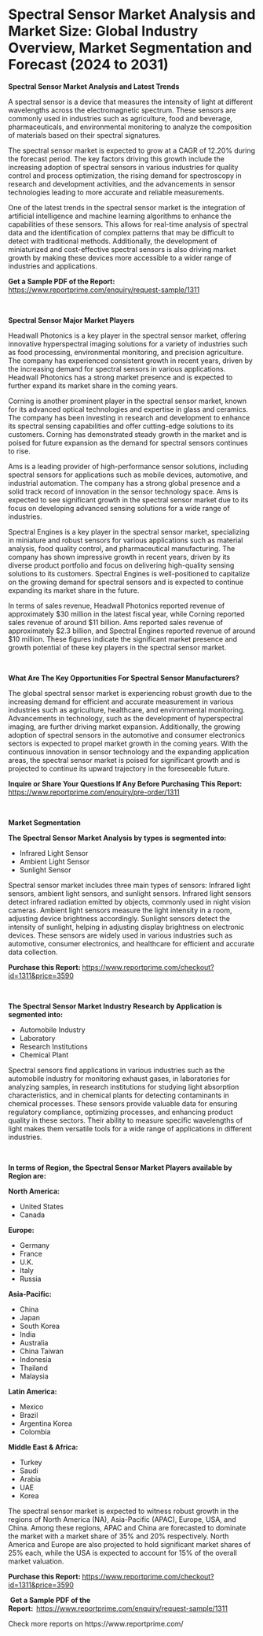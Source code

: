 <p><h1>Spectral Sensor Market Analysis and Market Size: Global Industry Overview, Market Segmentation and Forecast (2024 to 2031)</h1></p><p><strong>Spectral Sensor Market Analysis and Latest Trends</strong></p>
<p><p>A spectral sensor is a device that measures the intensity of light at different wavelengths across the electromagnetic spectrum. These sensors are commonly used in industries such as agriculture, food and beverage, pharmaceuticals, and environmental monitoring to analyze the composition of materials based on their spectral signatures.</p><p>The spectral sensor market is expected to grow at a CAGR of 12.20% during the forecast period. The key factors driving this growth include the increasing adoption of spectral sensors in various industries for quality control and process optimization, the rising demand for spectroscopy in research and development activities, and the advancements in sensor technologies leading to more accurate and reliable measurements.</p><p>One of the latest trends in the spectral sensor market is the integration of artificial intelligence and machine learning algorithms to enhance the capabilities of these sensors. This allows for real-time analysis of spectral data and the identification of complex patterns that may be difficult to detect with traditional methods. Additionally, the development of miniaturized and cost-effective spectral sensors is also driving market growth by making these devices more accessible to a wider range of industries and applications.</p></p>
<p><strong>Get a Sample PDF of the Report:&nbsp;</strong> <a href="https://www.reportprime.com/enquiry/request-sample/1311">https://www.reportprime.com/enquiry/request-sample/1311</a></p>
<p>&nbsp;</p>
<p><strong>Spectral Sensor Major Market Players</strong></p>
<p><p>Headwall Photonics is a key player in the spectral sensor market, offering innovative hyperspectral imaging solutions for a variety of industries such as food processing, environmental monitoring, and precision agriculture. The company has experienced consistent growth in recent years, driven by the increasing demand for spectral sensors in various applications. Headwall Photonics has a strong market presence and is expected to further expand its market share in the coming years.</p><p>Corning is another prominent player in the spectral sensor market, known for its advanced optical technologies and expertise in glass and ceramics. The company has been investing in research and development to enhance its spectral sensing capabilities and offer cutting-edge solutions to its customers. Corning has demonstrated steady growth in the market and is poised for future expansion as the demand for spectral sensors continues to rise.</p><p>Ams is a leading provider of high-performance sensor solutions, including spectral sensors for applications such as mobile devices, automotive, and industrial automation. The company has a strong global presence and a solid track record of innovation in the sensor technology space. Ams is expected to see significant growth in the spectral sensor market due to its focus on developing advanced sensing solutions for a wide range of industries.</p><p>Spectral Engines is a key player in the spectral sensor market, specializing in miniature and robust sensors for various applications such as material analysis, food quality control, and pharmaceutical manufacturing. The company has shown impressive growth in recent years, driven by its diverse product portfolio and focus on delivering high-quality sensing solutions to its customers. Spectral Engines is well-positioned to capitalize on the growing demand for spectral sensors and is expected to continue expanding its market share in the future.</p><p>In terms of sales revenue, Headwall Photonics reported revenue of approximately $30 million in the latest fiscal year, while Corning reported sales revenue of around $11 billion. Ams reported sales revenue of approximately $2.3 billion, and Spectral Engines reported revenue of around $10 million. These figures indicate the significant market presence and growth potential of these key players in the spectral sensor market.</p></p>
<p>&nbsp;</p>
<p><strong>What Are The Key Opportunities For Spectral Sensor Manufacturers?</strong></p>
<p><p>The global spectral sensor market is experiencing robust growth due to the increasing demand for efficient and accurate measurement in various industries such as agriculture, healthcare, and environmental monitoring. Advancements in technology, such as the development of hyperspectral imaging, are further driving market expansion. Additionally, the growing adoption of spectral sensors in the automotive and consumer electronics sectors is expected to propel market growth in the coming years. With the continuous innovation in sensor technology and the expanding application areas, the spectral sensor market is poised for significant growth and is projected to continue its upward trajectory in the foreseeable future.</p></p>
<p><strong>Inquire or Share Your Questions If Any Before Purchasing This Report:</strong> <a href="https://www.reportprime.com/enquiry/pre-order/1311">https://www.reportprime.com/enquiry/pre-order/1311</a></p>
<p>&nbsp;</p>
<p><strong>Market Segmentation</strong></p>
<p><strong>The Spectral Sensor Market Analysis by types is segmented into:</strong></p>
<p><ul><li>Infrared Light Sensor</li><li>Ambient Light Sensor</li><li>Sunlight Sensor</li></ul></p>
<p><p>Spectral sensor market includes three main types of sensors: Infrared light sensors, ambient light sensors, and sunlight sensors. Infrared light sensors detect infrared radiation emitted by objects, commonly used in night vision cameras. Ambient light sensors measure the light intensity in a room, adjusting device brightness accordingly. Sunlight sensors detect the intensity of sunlight, helping in adjusting display brightness on electronic devices. These sensors are widely used in various industries such as automotive, consumer electronics, and healthcare for efficient and accurate data collection.</p></p>
<p><strong>Purchase this Report:&nbsp;</strong><a href="https://www.reportprime.com/checkout?id=1311&price=3590">https://www.reportprime.com/checkout?id=1311&price=3590</a></p>
<p>&nbsp;</p>
<p><strong>The Spectral Sensor Market Industry Research by Application is segmented into:</strong></p>
<p><ul><li>Automobile Industry</li><li>Laboratory</li><li>Research Institutions</li><li>Chemical Plant</li></ul></p>
<p><p>Spectral sensors find applications in various industries such as the automobile industry for monitoring exhaust gases, in laboratories for analyzing samples, in research institutions for studying light absorption characteristics, and in chemical plants for detecting contaminants in chemical processes. These sensors provide valuable data for ensuring regulatory compliance, optimizing processes, and enhancing product quality in these sectors. Their ability to measure specific wavelengths of light makes them versatile tools for a wide range of applications in different industries.</p></p>
<p>&nbsp;</p>
<p><strong>In terms of Region, the Spectral Sensor Market Players available by Region are:</strong></p>
<p>
    <p> <strong> North America: </strong>
        <ul>
            <li>United States</li>
            <li>Canada</li>
        </ul>
        </p> 
    <p> <strong> Europe: </strong>
        <ul>
            <li>Germany</li>
            <li>France</li>
            <li>U.K.</li>
            <li>Italy</li>
            <li>Russia</li>
        </ul>
        </p> 
    <p> <strong> Asia-Pacific: </strong>
        <ul>
            <li>China</li>
            <li>Japan</li>
            <li>South Korea</li>
            <li>India</li>
            <li>Australia</li>
            <li>China Taiwan</li>
            <li>Indonesia</li>
            <li>Thailand</li>
            <li>Malaysia</li>
        </ul>
        </p> 
    <p> <strong> Latin America: </strong>
        <ul>
            <li>Mexico</li>
            <li>Brazil</li>
            <li>Argentina Korea</li>
            <li>Colombia</li>
        </ul>
        </p> 
    <p> <strong> Middle East & Africa: </strong>
        <ul>
            <li>Turkey</li>
            <li>Saudi</li>
            <li>Arabia</li>
            <li>UAE</li>
            <li>Korea</li>
        </ul>
    </p>
    </p>
<p><p>The spectral sensor market is expected to witness robust growth in the regions of North America (NA), Asia-Pacific (APAC), Europe, USA, and China. Among these regions, APAC and China are forecasted to dominate the market with a market share of 35% and 20% respectively. North America and Europe are also projected to hold significant market shares of 25% each, while the USA is expected to account for 15% of the overall market valuation.</p></p>
<p><strong>Purchase this Report: </strong><a href="https://www.reportprime.com/checkout?id=1311&price=3590">https://www.reportprime.com/checkout?id=1311&price=3590</a></p>
<p>&nbsp;<strong>Get a Sample PDF of the Report:&nbsp;&nbsp;</strong><a href="https://www.reportprime.com/enquiry/request-sample/1311">https://www.reportprime.com/enquiry/request-sample/1311</a></p>
<p><strong></strong></p>
<p>Check more reports on https://www.reportprime.com/</p>